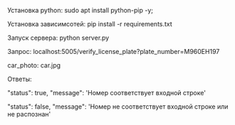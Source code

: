 Установка python: sudo apt install python-pip -y;

Установка зависимсотей: pip install -r requirements.txt

Запуск сервера: python server.py


Запрос:
localhost:5005/verify_license_plate?plate_number=M960EH197

car_photo: car.jpg


Ответы:


"status": true,
"message": 'Номер соответствует входной строке'


"status": false,
"message": 'Номер не соответствует входной строке или не распознан'

